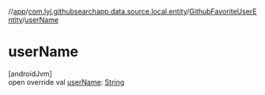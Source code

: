 //[app](../../../index.md)/[com.lyj.githubsearchapp.data.source.local.entity](../index.md)/[GithubFavoriteUserEntity](index.md)/[userName](user-name.md)

# userName

[androidJvm]\
open override val [userName](user-name.md): [String](https://kotlinlang.org/api/latest/jvm/stdlib/kotlin/-string/index.html)
